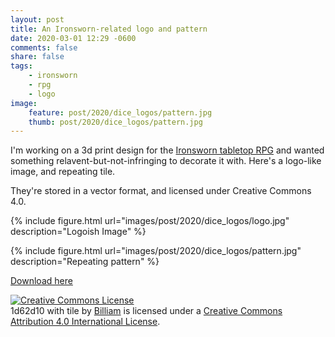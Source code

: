 ```yaml
---
layout: post
title: An Ironsworn-related logo and pattern
date: 2020-03-01 12:29 -0600
comments: false
share: false
tags: 
    - ironsworn
    - rpg
    - logo
image:
    feature: post/2020/dice_logos/pattern.jpg
    thumb: post/2020/dice_logos/pattern.jpg
---
```


I'm working on a 3d print design for the [Ironsworn tabletop RPG](https://www.ironswornrpg.com/) and wanted something relavent-but-not-infringing to decorate it with. Here's a logo-like image, and repeating tile.

They're stored in a vector format, and licensed under Creative Commons 4.0.

{% include figure.html  url="images/post/2020/dice_logos/logo.jpg" description="Logoish Image" %}

{% include figure.html url="images/post/2020/dice_logos/pattern.jpg" description="Repeating pattern" %}

[Download here]({{site.baseurl}}/images/post/2020/dice_logos/logo.zip)

<a rel="license" href="http://creativecommons.org/licenses/by/4.0/"><img alt="Creative Commons License" style="border-width:0" src="https://i.creativecommons.org/l/by/4.0/80x15.png" /></a><br /><span xmlns:dct="http://purl.org/dc/terms/" href="http://purl.org/dc/dcmitype/StillImage" property="dct:title" rel="dct:type">1d62d10 with tile</span> by <a xmlns:cc="http://creativecommons.org/ns#" href="https://www.billiam.org" property="cc:attributionName" rel="cc:attributionURL">Billiam</a> is licensed under a <a rel="license" href="http://creativecommons.org/licenses/by/4.0/">Creative Commons Attribution 4.0 International License</a>.

